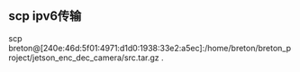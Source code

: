 ## scp ipv6传输
scp breton@\[240e:46d:5f01:4971:d1d0:1938:33e2:a5ec]:/home/breton/breton_project/jetson_enc_dec_camera/src.tar.gz .
